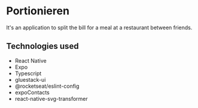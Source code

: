 # Portionieren

It's an application to split the bill for a meal at a restaurant between friends.

## Technologies used

- React Native
- Expo
- Typescript
- gluestack-ui
- @rocketseat/eslint-config
- expoContacts
- react-native-svg-transformer
